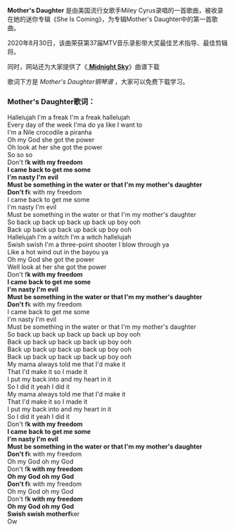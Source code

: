 

**Mother's Daughter** 是由美国流行女歌手Miley Cyrus录唱的一首歌曲，被收录在她的迷你专辑《She Is
Coming》，为专辑Mother's Daughter中的第一首歌曲。

2020年8月30日，该曲荣获第37届MTV音乐录影带大奖最佳艺术指导、最佳剪辑将。

同时，网站还为大家提供了《[ **Midnight Sky**](Music-12169-Midnight-Sky-Miley-Cyrus.html
"Midnight Sky")》曲谱下载

歌词下方是 _Mother's Daughter钢琴谱_ ，大家可以免费下载学习。

### Mother's Daughter歌词：

Hallelujah I'm a freak I'm a freak hallelujah  
Every day of the week I'ma do ya like I want to  
I'm a Nile crocodile a piranha  
Oh my God she got the power  
Oh look at her she got the power  
So so so  
Don't f**k with my freedom  
I came back to get me some  
I'm nasty I'm evil  
Must be something in the water or that I'm my mother's daughter  
Don't f**k with my freedom  
I came back to get me some  
I'm nasty I'm evil  
Must be something in the water or that I'm my mother's daughter  
So back up back up back up back up boy ooh  
Back up back up back up back up boy ooh  
Hallelujah I'm a witch I'm a witch hallelujah  
Swish swish I'm a three-point shooter I blow through ya  
Like a hot wind out in the bayou ya  
Oh my God she got the power  
Well look at her she got the power  
Don't f**k with my freedom  
I came back to get me some  
I'm nasty I'm evil  
Must be something in the water or that I'm my mother's daughter  
Don't f**k with my freedom  
I came back to get me some  
I'm nasty I'm evil  
Must be something in the water or that I'm my mother's daughter  
So back up back up back up back up boy ooh  
Back up back up back up back up boy ooh  
Back up back up back up back up boy ooh  
Back up back up back up back up boy ooh  
My mama always told me that I'd make it  
That I'd make it so I made it  
I put my back into and my heart in it  
So I did it yeah I did it  
My mama always told me that I'd make it  
That I'd make it so I made it  
I put my back into and my heart in it  
So I did it yeah I did it  
Don't f**k with my freedom  
I came back to get me some  
I'm nasty I'm evil  
Must be something in the water or that I'm my mother's daughter  
Don't f**k with my freedom  
Oh my God oh my God  
Don't f**k with my freedom  
Oh my God oh my God  
Don't f**k with my freedom  
Oh my God oh my God  
Don't f**k with my freedom  
Oh my God oh my God  
Swish swish motherf**ker  
Ow

